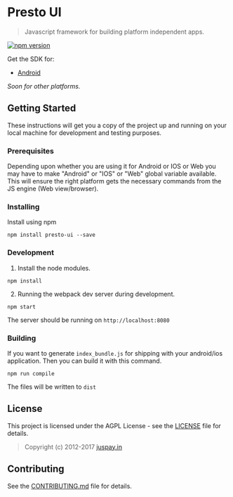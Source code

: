 # Presto UI
> Javascript framework for building platform independent apps.

[![npm version](https://img.shields.io/npm/v/presto-ui.svg?style=flat)](https://www.npmjs.com/package/presto-ui)

Get the SDK for:

 * [Android](android-runtime)

_Soon for other platforms._

## Getting Started

These instructions will get you a copy of the project up and running on your local machine for development and testing purposes.

### Prerequisites

Depending upon whether you are using it for Android or IOS or Web you may have to make "Android" or "IOS" or "Web" global variable available. This will ensure the right platform gets the necessary commands from the JS engine (Web view/browser).

### Installing
Install using npm

```
npm install presto-ui --save
```

### Development
1. Install the node modules.

```
npm install
```

2. Running the webpack dev server during development.

```
npm start
```

The server should be running on `http://localhost:8080`


### Building

If you want to generate `index_bundle.js` for shipping with your android/ios application. Then you can build it with this command.

```
npm run compile
```

The files will be written to `dist`

## License

This project is licensed under the AGPL License - see the [LICENSE](LICENSE) file for details.
> Copyright (c) 2012-2017 [juspay.in](https://www.juspay.in)


## Contributing

See the [CONTRIBUTING.md](CONTRIBUTING.md) file for details.
